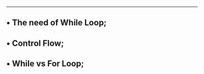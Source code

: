 --------------------------------
• The need of While Loop;
--------------------------------
• Control Flow;
--------------------------------
• While vs For Loop;
-------------------------------
